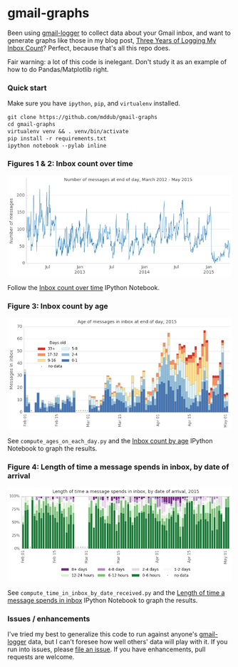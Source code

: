 # gmail-graphs

Been using [gmail-logger] to collect data about your Gmail inbox, and want to generate graphs like those in my blog post, [Three Years of Logging My Inbox Count]? Perfect, because that's all this repo does.

Fair warning: a lot of this code is inelegant. Don't study it as an example of how to do Pandas/Matplotlib right.

### Quick start

Make sure you have `ipython`, `pip`, and `virtualenv` installed.

```
git clone https://github.com/mddub/gmail-graphs
cd gmail-graphs
virtualenv venv && . venv/bin/activate
pip install -r requirements.txt
ipython notebook --pylab inline
```

### Figures 1 & 2: Inbox count over time

![Figure 2: Inbox count over time](https://raw.githubusercontent.com/mddub/gmail-graphs/master/sample-output/figure-2.png)

Follow the [Inbox count over time] IPython Notebook.

### Figure 3: Inbox count by age

![Figure 3: Inbox count by age](https://raw.githubusercontent.com/mddub/gmail-graphs/master/sample-output/figure-3.png)

See `compute_ages_on_each_day.py` and the [Inbox count by age] IPython Notebook to graph the results.

### Figure 4: Length of time a message spends in inbox, by date of arrival

![Figure 4: Length of time a message spends in inbox, by date of arrival](https://raw.githubusercontent.com/mddub/gmail-graphs/master/sample-output/figure-4.png)

See `compute_time_in_inbox_by_date_received.py` and the [Length of time a message spends in inbox] IPython Notebook to graph the results.

### Issues / enhancements

I've tried my best to generalize this code to run against anyone's [gmail-logger] data, but I can't foresee how well others' data will play with it. If you run into issues, please [file an issue]. If you have enhancements, pull requests are welcome.

[gmail-logger]: https://github.com/mddub/gmail-logger
[Three Years of Logging My Inbox Count]: http://warkmilson.com/2015/05/15/three-years-of-logging-my-inbox-count.html
[Inbox count by age]: http://nbviewer.ipython.org/github/mddub/gmail-graphs/blob/master/Inbox%20count%20by%20age.ipynb
[Inbox count over time]: http://nbviewer.ipython.org/github/mddub/gmail-graphs/blob/master/Inbox%20count%20over%20time.ipynb
[Length of time a message spends in inbox]: http://nbviewer.ipython.org/github/mddub/gmail-graphs/blob/master/Length%20of%20time%20a%20message%20spends%20in%20inbox.ipynb
[file an issue]: https://github.com/mddub/gmail-graphs/issues
